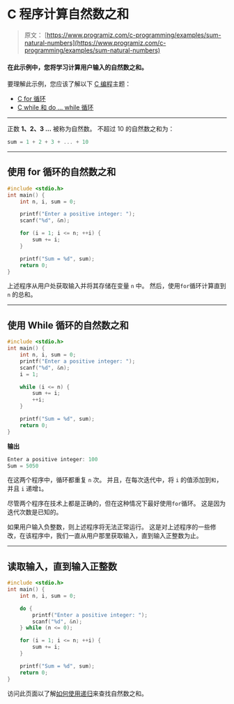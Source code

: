 # C 程序计算自然数之和

> 原文： [https://www.programiz.com/c-programming/examples/sum-natural-numbers](https://www.programiz.com/c-programming/examples/sum-natural-numbers)

#### 在此示例中，您将学习计算用户输入的自然数之和。

要理解此示例，您应该了解以下 [C 编程](/c-programming "C tutorial")主题：

*   [C for 循环](/c-programming/c-for-loop)
*   [C while 和 do ... while 循环](/c-programming/c-do-while-loops)

* * *

正数 **1、2、3 ...** 被称为自然数。 不超过 10 的自然数之和为：

```c
sum = 1 + 2 + 3 + ... + 10

```

* * *

## 使用 for 循环的自然数之和

```c
#include <stdio.h>
int main() {
    int n, i, sum = 0;

    printf("Enter a positive integer: ");
    scanf("%d", &n);

    for (i = 1; i <= n; ++i) {
        sum += i;
    }

    printf("Sum = %d", sum);
    return 0;
} 
```

上述程序从用户处获取输入并将其存储在变量 `n` 中。 然后，使用`for`循环计算直到 `n` 的总和。

* * *

## 使用 While 循环的自然数之和

```c
#include <stdio.h>
int main() {
    int n, i, sum = 0;
    printf("Enter a positive integer: ");
    scanf("%d", &n);
    i = 1;

    while (i <= n) {
        sum += i;
        ++i;
    }

    printf("Sum = %d", sum);
    return 0;
} 
```

**输出**

```c
Enter a positive integer: 100
Sum = 5050 
```

在这两个程序中，循环都重复 `n` 次。 并且，在每次迭代中，将 `i` 的值添加到`和`，并且 `i` 递增`1`。

尽管两个程序在技术上都是正确的，但在这种情况下最好使用`for`循环。 这是因为迭代次数是已知的。

如果用户输入负整数，则上述程序将无法正常运行。 这是对上述程序的一些修改，在该程序中，我们一直从用户那里获取输入，直到输入正整数为止。

* * *

## 读取输入，直到输入正整数

```c
#include <stdio.h>
int main() {
    int n, i, sum = 0;

    do {
        printf("Enter a positive integer: ");
        scanf("%d", &n);
    } while (n <= 0);

    for (i = 1; i <= n; ++i) {
        sum += i;
    }

    printf("Sum = %d", sum);
    return 0;
} 
```

访问此页面以了解[如何使用递归](https://www.programiz.com/c-programming/examples/natural-number-sum-recursion)来查找自然数之和。